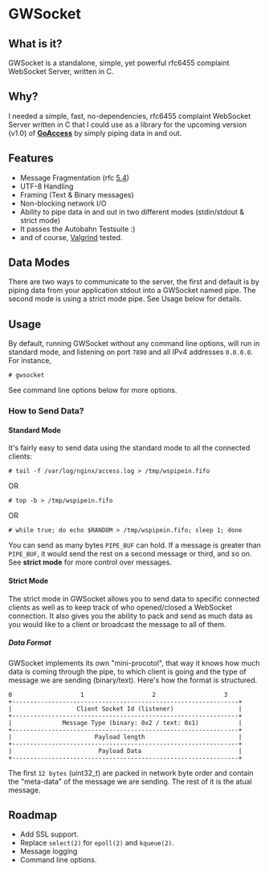 GWSocket
========

## What is it? ##
GWSocket is a standalone, simple, yet powerful rfc6455 complaint WebSocket
Server, written in C.

## Why? ##
I needed a simple, fast, no-dependencies, rfc6455 complaint WebSocket Server
written in C that I could use as a library for the upcoming version (v1.0) of
[**GoAccess**](https://github.com/allinurl/goaccess) by simply piping data in
and out.

## Features ##

* Message Fragmentation (rfc [5.4](https://tools.ietf.org/html/rfc6455#page-33))
* UTF-8 Handling
* Framing (Text & Binary messages)
* Non-blocking network I/O
* Ability to pipe data in and out in two different modes (stdin/stdout & strict mode)
* It passes the Autobahn Testsuite :)
* and of course, [Valgrind](http://valgrind.org/) tested.

## Data Modes ##

There are two ways to communicate to the server, the first and default is by
piping data from your application stdout into a GWSocket named pipe. The second
mode is using a strict mode pipe. See Usage below for details.

## Usage ##

By default, running GWSocket without any command line options, will run in
standard mode, and listening on port `7890` and all IPv4 addresses `0.0.0.0`.
For instance,

    # gwsocket

See command line options below for more options.

### How to Send Data? ###

#### Standard Mode ####

It's fairly easy to send data using the standard mode to all the connected
clients:

    # tail -f /var/log/nginx/access.log > /tmp/wspipein.fifo

OR

    # top -b > /tmp/wspipein.fifo

OR

    # while true; do echo $RANDOM > /tmp/wspipein.fifo; sleep 1; done

You can send as many bytes `PIPE_BUF` can hold. If a message is greater than
`PIPE_BUF`, it would send the rest on a second message or third, and so on. See
**strict mode** for more control over messages.

#### Strict Mode ####

The strict mode in GWSocket allows you to send data to specific connected
clients as well as to keep track of who opened/closed a WebSocket connection.
It also gives you the ability to pack and send as much data as you would like
to a client or broadcast the message to all of them.

##### Data Format #####

GWSocket implements its own "mini-procotol", that way it knows how much data is
coming through the pipe, to which client is going and the type of message we
are sending (binary/text). Here's how the format is structured.

```
0                   1                   2                   3
+---------------------------------------------------------------+
|                  Client Socket Id (listener)                  |
+---------------------------------------------------------------+
|              Message Type (binary: 0x2 / text: 0x1)           |
+---------------------------------------------------------------+
|                       Payload length                          |
+---------------------------------------------------------------+
|                        Payload Data                           |
+---------------------------------------------------------------+
```

The first `12 bytes` (uint32_t) are packed in network byte order and contain
the "meta-data" of the message we are sending. The rest of it is the atual
message.

## Roadmap ##

* Add SSL support.
* Replace `select(2)` for `epoll(2)` and `kqueue(2)`.
* Message logging
* Command line options.
